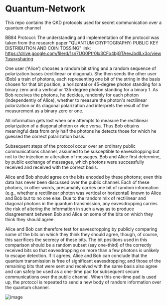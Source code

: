 # Quantum-Network
This repo contains the QKD protocols used for secret communication over a quantum channel

BB84 Protocol:
The understanding and implementation of the protocol was taken from  the research paper "QUANTUM CRYPTOGRAPHY: PUBLIC KEY DISTRIBUTION AND COIN TOSSING"
link: https://drive.google.com/file/d/1sn7UG0Pfr0lx3CFo4bjGTAevJbdlLx3o/view?usp=sharing

One user ('Alice') chooses a random bit string and a random sequence of polarization bases (rectilinear or diagonal). She then
sends the other user (Bob) a train of photons, each representing one bit of the string in the basis chosen for that bit position, a horizontal or 45-degree
photon standing for a binary zero and a vertical or 135-degree photon standing for a binary 1. As Bob receives the photons, he decides, randomly for each
photon (independently of Alice), whether to measure the photon's rectilinear polarization or its diagonal polarization and interprets the result of
the measurement as a binary zero or one.

All information gets lost when one attempts to measure the rectilinear polarization of a diagonal photon or vice versa. Thus Bob obtains meaningful data from only half the photons he detects those for which he guessed the correct polarization basis.


Subsequent steps of the protocol occur over an ordinary public communications channel, assumed to be susceptible to eavesdropping but not to
the injection or alteration of messages. Bob and Alice first determine, by public exchange of messages, which photons were successfully received and received with the correct basis.

Alice and Bob should agree on the bits encoded by these photons; even this data has never been discussed over the public channel. Each of these photons, in other words, presumably carries one bit of random information (e.g., whether a rectilinear photon was vertical or horizontal) known to Alice and
Bob but to no one else.
Due to the random mix of rectilinear and diagonal photons in the quantum transmission, any eavesdropping carries the risk of altering the information in such a way as to produce disagreement between Bob and Alice on some of the bits on which they think they should agree. 

Alice and Bob can therefore test for eavesdropping by publicly comparing some of the bits on which they think they should agree, though, of course, this sacrifices the secrecy of these bits. The bit positions used in this comparison should be a random subset (say one-third) of the correctly received bits so that eavesdropping on more than a few photons is unlikely to escape detection. If it agrees, Alice and Bob can conclude that the quantum transmission is free of significant eavesdropping; and those of the remaining bits that were sent and received with the same basis also agree and can safely be used as a one-time pad for subsequent secure communications over the public channel. When this one-time pad is used up, the protocol is repeated to send a new body of random information over the quantum channel. 

![image](https://drive.google.com/file/d/1xOywLUMDYlNuR0pz_wclf35jG3lskyp8/view?usp=sharing)
